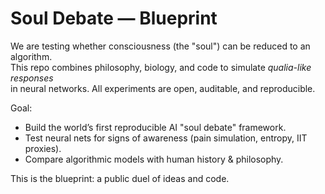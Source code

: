 # Soul Debate — Blueprint

We are testing whether consciousness (the "soul") can be reduced to an algorithm.  
This repo combines philosophy, biology, and code to simulate *qualia-like responses*  
in neural networks. All experiments are open, auditable, and reproducible.

Goal:
- Build the world’s first reproducible AI "soul debate" framework.  
- Test neural nets for signs of awareness (pain simulation, entropy, IIT proxies).  
- Compare algorithmic models with human history & philosophy.  

This is the blueprint: a public duel of ideas and code.
